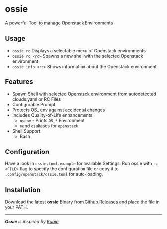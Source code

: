 # ossie

A powerful Tool to manage Openstack Environments

## Usage

* `ossie rc` Displays a selectable menu of Openstack environments
* `ossie rc <rc>` Spawns a new shell with the selected  Openstack environment
* `ossie info <rc>` Shows information about the Openstack environment


## Features

* Spawn Shell with selected Openstack environment from autodetected clouds.yaml or RC Files
* Configurable Prompt
* Protects OS_ env against accidental changes
* Includes Quality-of-Life enhancements
    * `osenv` - Prints `OS_*` Environment
    * `o`and `os`aliases for `openstack`
* Shell Support
    * Bash

## Configuration

Have a look in `ossie.toml.example` for available Settings. Run ossie with `-c <FILE>` flag to specify the configuration file or copy it to `.config/openstack/ossie.toml` for auto-loading.

## Installation

Download the latest **ossie** Binary from [Github Releases](https://github.com/j-b-e/ossie/releases) and place the file in your PATH.



---
_**Ossie** is inspired by [Kubie](https://github.com/sbstp/kubie)_
